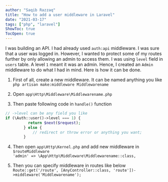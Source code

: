 ```yaml
---
author: "Saqib Razzaq"
title: "How to add a user middleware in Laravel"
date: "2021-03-17"
tags: ["php", "laravel"]
ShowToc: true
TocOpen: true
---
```


I was building an API. I had already used `auth:api` middleware. I was sure that a user was logged in. However, I wanted to protect some of my routes further by only allowing an admin to access them. I was using `level` field in `users` table. A level `1` meant it was an admin. Hence, I created an `Admin` middleware to do what I had in mind. Here is how it can be done.

1. First of all, create a new middleware. It can be named anything you like  
`php artisan make:middleware Middlewarename`  

2. Open `app\Http\Middleware\Middlewarename.php`
3. Then paste following code in `handle()` function
```php
// ->level can be any field you like
if (\Auth::user()->level === 1) {
          return $next($request);
        } else {
            // redirect or throw error or anything you want;
        }
```
4. Then open `app\Http\Kernel.php` and add new middleware in `$routeMiddleware`  
`'admin' => \App\Http\Middleware\Middlewarename::class,`  

5. Then you can specify middleware in routes like below  
`Route::get('/route', [AnyController::class, 'route'])->middleware('Middlewarename');`  
